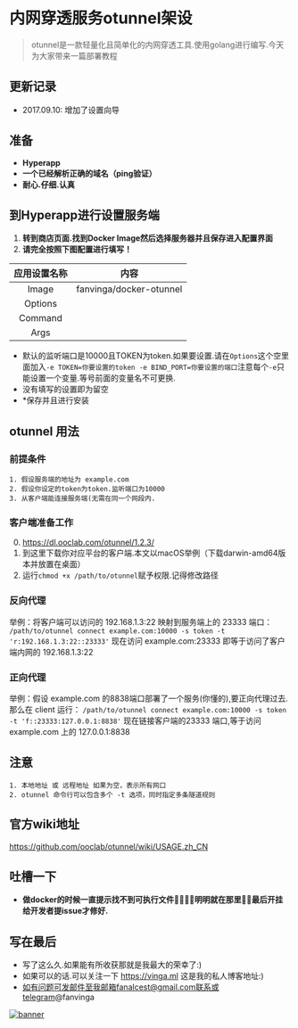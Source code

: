 # 内网穿透服务otunnel架设

> otunnel是一款轻量化且简单化的内网穿透工具.使用golang进行编写.今天为大家带来一篇部署教程


## 更新记录

* 2017.09.10: 增加了设置向导

## 准备

* **Hyperapp**
* **一个已经解析正确的域名（ping验证）**
* **耐心.仔细.认真**

## 到Hyperapp进行设置服务端

1. **转到商店页面.找到Docker Image然后选择服务器并且保存进入配置界面**
2. **请完全按照下图配置进行填写！**


|    应用设置名称     |          内容          |
| :-----------: | :------------------: |
|     Image     | fanvinga/docker-otunnel |
|    Options    |                      |
|    Command    |                      |
|     Args      |                      |

* 默认的监听端口是10000且TOKEN为token.如果要设置.请在`Options`这个空里面加入`-e TOKEN=你要设置的token -e BIND_PORT=你要设置的端口`注意每个`-e`只能设置一个变量.等号前面的变量名不可更换.
* 没有填写的设置即为留空
* *保存并且进行安装

## otunnel 用法

### 前提条件
    1. 假设服务端的地址为 example.com
    2. 假设你设定的token为token.监听端口为10000
    3. 从客户端能连接服务端(无需在同一个网段内.
  	
### 客户端准备工作
   0. https://dl.ooclab.com/otunnel/1.2.3/
   1. 到这里下载你对应平台的客户端.本文以macOS举例（下载darwin-amd64版本并放置在桌面）
  2. 运行`chmod +x /path/to/otunnel`赋予权限.记得修改路径

### 反向代理
举例：将客户端可以访问的 192.168.1.3:22 映射到服务端上的 23333 端口：
`/path/to/otunnel connect example.com:10000 -s token -t 'r:192.168.1.3:22::23333'`
现在访问 example.com:23333 即等于访问了客户端内网的 192.168.1.3:22

### 正向代理
举例：假设 example.com 的8838端口部署了一个服务(你懂的),要正向代理过去.那么在 client 运行：
`/path/to/otunnel connect example.com:10000 -s token -t 'f::23333:127.0.0.1:8838'`
现在链接客户端的23333 端口,等于访问 example.com 上的 127.0.0.1:8838

## 注意
	1. 本地地址 或 远程地址 如果为空，表示所有网口
	2. otunnel 命令行可以包含多个 -t 选项，同时指定多条隧道规则

## 官方wiki地址

https://github.com/ooclab/otunnel/wiki/USAGE.zh_CN

## 吐槽一下
* **做docker的时候一直提示找不到可执行文件🤦‍♂️🤦‍♂️明明就在那里🤦‍♂️最后开挂给开发者提issue才修好.**

## 写在最后

* 写了这么久.如果能有所收获那就是我最大的荣幸了:)
* 如果可以的话.可以关注一下 https://vinga.ml 这是我的私人博客地址:)
* 如有问题可发邮件至我邮箱fanalcest@gmail.com联系或telegram@fanvinga

<a href="https://vinga.ml"><img src="https://d.vinga.ml/design/banner.png" alt="banner" target="_blank"></a>
